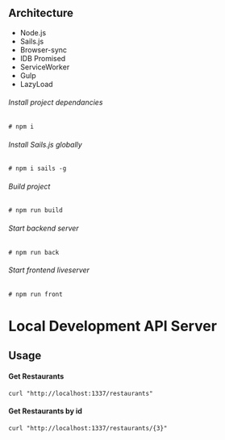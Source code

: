 ## Architecture
- Node.js
- Sails.js
- Browser-sync
- IDB Promised
- ServiceWorker
- Gulp
- LazyLoad

###### Install project dependancies
```Install project dependancies
# npm i
```
###### Install Sails.js globally
```Install sails global
# npm i sails -g
```
###### Build project
```Start server
# npm run build
```
###### Start backend server
```Start server
# npm run back
```
###### Start frontend liveserver
```Start server
# npm run front
```

# Local Development API Server
## Usage
#### Get Restaurants
```
curl "http://localhost:1337/restaurants"
```
#### Get Restaurants by id
````
curl "http://localhost:1337/restaurants/{3}"
````
